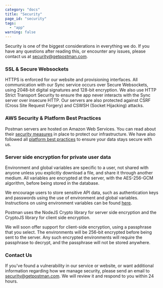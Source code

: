 ```yaml
---
category: "docs"
title: "Security"
page_id: "security"
tags: 
  - "app"
warning: false
---
```


Security is one of the biggest considerations in everything we do. If you have any questions after reading this, or encounter any issues, please contact us at [security@getpostman.com][0].

### SSL & Secure Websockets

HTTPS is enforced for our website and provisioning interfaces. All communication with our Sync service occurs over Secure Websockets, using 2048-bit digital signatures and 128-bit encryption. We also use HTTP Strict Transport Security to ensure the app never interacts with the Sync server over insecure HTTP. Our servers are also protected against CSRF (Cross Site Request Forgery) and CSWSH (Socket Hijacking) attacks.

### AWS Security & Platform Best Practices

Postman servers are hosted on Amazon Web Services. You can read about their [security measures][1] in place to protect our infrastructure. We have also followed all [platform best practices][2] to ensure your data stays secure with us.

### Server side encryption for private user data

Environment and global variables are specific to a user, not shared with anyone unless you explicitly download a file, and share it through another medium. All variables are encrypted at the server, with the AES-256-GCM algorithm, before being stored in the database.

We encourage users to store sensitive API data, such as authentication keys and passwords using the use of environment and global variables. Instructions on using environment variables can be found [here][3].

Postman uses the NodeJS Crypto library for server side encryption and the CryptoJS library for client side encryption.

We will soon offer support for client-side encryption, using a passphrase that you select. The environments will be 256-bit encrypted before being sent to the server. Any such encrypted environments will require the passphrase to decrypt, and the passphrase will not be stored anywhere.

### Contact Us

If you've found a vulnerability in our service or website, or want additional information regarding how we manage security, please send an email to [security@getpostman.com][0]. We will review it and respond to you within 24 hours.


[0]: mailto:security@getpostman.com
[1]: http://aws.amazon.com/security/
[2]: http://aws.amazon.com/security/security-resources/
[3]: https://www.getpostman.com/docs/environments
